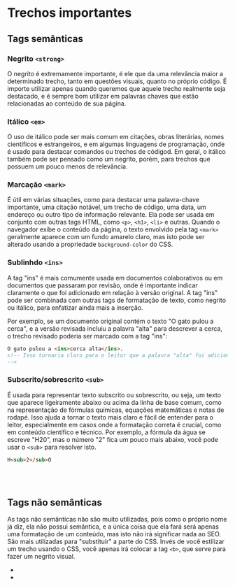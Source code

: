 # Trechos importantes



## Tags semânticas

### Negrito `<strong>`
O negrito é extremamente importante, é ele que da uma relevância maior a determinado trecho, tanto em questões visuais, quanto no próprio código. 
É importe utilizar apenas quando queremos que aquele trecho realmente seja destacado, e é sempre bom utilizar em palavras chaves que estão relacionadas ao conteúdo de sua página.

### Itálico `<em>`
O uso de itálico pode ser mais comum em citações, obras literárias, nomes científicos e estrangeiros, e em algumas linguagens de programação, onde é usado para destacar comandos ou trechos de códigod. Em geral, o itálico também pode ser pensado como um negrito, porém, para trechos que possuem um pouco menos de relevância.

### Marcação `<mark>`
É útil em várias situações, como para destacar uma palavra-chave importante, uma citação notável, um trecho de código, uma data, um endereço ou outro tipo de informação relevante. Ela pode ser usada em conjunto com outras tags HTML, como `<p>`, `<h1>`, `<li>` e outras.
Quando o navegador exibe o conteúdo da página, o texto envolvido pela tag `<mark>` geralmente aparece com um fundo amarelo claro, mas isto pode ser alterado usando a propriedade `background-color` do CSS.

### Sublinhdo `<ins>`
A tag "ins" é mais comumente usada em documentos colaborativos ou em documentos que passaram por revisão, onde é importante indicar claramente o que foi adicionado em relação à versão original. A tag "ins" pode ser combinada com outras tags de formatação de texto, como negrito ou itálico, para enfatizar ainda mais a inserção.

Por exemplo, se um documento original contém o texto "O gato pulou a cerca", e a versão revisada incluiu a palavra "alta" para descrever a cerca, o trecho revisado poderia ser marcado com a tag "ins":
```html
O gato pulou a <ins>cerca alta</ins>.
<!-- Isso tornaria claro para o leitor que a palavra "alta" foi adicionada à versão revisada do texto.
-->
```

### Subscrito/sobrescrito `<sub>`
É usada para representar texto subscrito ou sobrescrito, ou seja, um texto que aparece ligeiramente abaixo ou acima da linha de base comum, como na representação de fórmulas químicas, equações matemáticas e notas de rodapé. Isso ajuda a tornar o texto mais claro e fácil de entender para o leitor, especialmente em casos onde a formatação correta é crucial, como em conteúdo científico e técnico.
Por exemplo, a fórmula da água se escreve "H20", mas o número "2" fica um pouco mais abaixo, você pode usar o `<sub>` para resolver isto. 
```html
H<sub>2</sub>O
```

</br>
</br>


## Tags não semânticas 
As tags não semânticas não são muito utilizadas, pois como o próprio nome já diz, ela não possui semântica, e a única coisa que ela fará será apenas uma formatação de um conteúdo, mas isto não irá significar nada ao SEO. 
São mais utilizadas para "substituir" a parte do CSS. Invés de você estilizar um trecho usando o CSS, você apenas irá colocar a tag `<b>`, que serve para fazer um negrito visual. 

- <b> </b> <!-- Adiciona negrito ao conteúdo -->
- <i> </i> <!-- Adiciona itálico ao conteúdo -->
